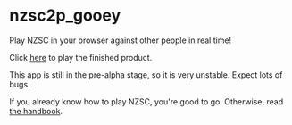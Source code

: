# nzsc2p_gooey
Play NZSC in your browser against other people in real time!

Click [here](https://nzsc-incubator.github.io/nzsc2p_gooey) to play the finished product.

This app is still in the pre-alpha stage, so it is very unstable.
Expect lots of bugs.

If you already know how to play NZSC, you're good to go. Otherwise, read [the handbook](https://nzsc-org.github.io/nzsc_handbook/book/).
